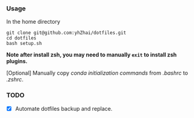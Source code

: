 ### Usage
In the home directory
```shell
git clone git@github.com:yhZhai/dotfiles.git
cd dotfiles
bash setup.sh
```
**Note after install zsh, you may need to manually `exit` to install zsh plugins.**

[Optional] Manually copy _conda initialization commands_ from *.bashrc* to *.zshrc*.

### TODO

- [x] Automate dotfiles backup and replace.
